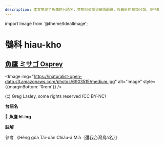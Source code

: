 ```yaml
---
description: 本文整理了魚鷹的台語名，並對照英語與華語翻譯，與最新的鳥類分類，期待能夠供未來的台語鳥類圖鑑當作參考
---
```


import Image from '@theme/IdealImage';

# 鴞科 hiau-kho

## [魚鷹 ミサゴ Osprey](https://ebird.org/species/osprey)

<Image img="https://inaturalist-open-data.s3.amazonaws.com/photos/6903515/medium.jpg" alt="image" style={{marginBottom: '0rem'}} />

<div className="image-caption">
(c) Greg Lasley, some rights reserved (CC BY-NC)
</div>

**台語名**

🎯 **魚鷹 hî-ing**

**註解**

參考 《Hêng góa Tâi-oân Chiáu-á Miâ（還我台灣鳥á名）》
